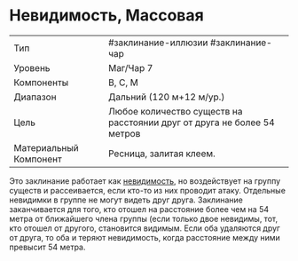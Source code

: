 # Невидимость, Массовая

|                        |                                                                         |
| ---------------------- | ----------------------------------------------------------------------- |
| Тип                    | #заклинание-иллюзии  #заклинание-чар                                    | 
| Уровень                | Маг/Чар 7                                                               |
| Компоненты             | В, С, М                                                                 |
| Диапазон               | Дальний (120 м+12 м/ур.)                                                |
| Цель                   | Любое количество существ на расстоянии друг от друга не более 54 метров |
| Материальный Компонент | Ресница, залитая клеем.                                                 |

Это заклинание работает как [невидимость](/spells/невидимость.md), но воздействует на группу существ и рассеивается, если кто-то из них проводит атаку. Отдельные невидимки в группе не могут видеть друг друга. Заклинание заканчивается для того, кто отошел на расстояние более чем на 54 метра от ближайшего члена группы (если только двое невидимы, тот, кто отошел от другого, становится видимым. Если оба удаляются друг от друга, то оба и теряют невидимость, когда расстояние между ними превысит 54 метра.
